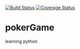 [![Build Status](https://travis-ci.org/DavidGirsvaldas/pokerGame.svg?branch=master)](https://travis-ci.org/DavidGirsvaldas/pokerGame)
[![Coverage Status](https://coveralls.io/repos/github/DavidGirsvaldas/pokerGame/badge.svg)](https://coveralls.io/github/DavidGirsvaldas/pokerGame)

# pokerGame
learning python
